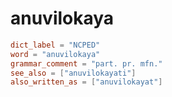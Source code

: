 # anuvilokaya

``` toml
dict_label = "NCPED"
word = "anuvilokaya"
grammar_comment = "part. pr. mfn."
see_also = ["anuvilokayati"]
also_written_as = ["anuvilokayat"]
```

